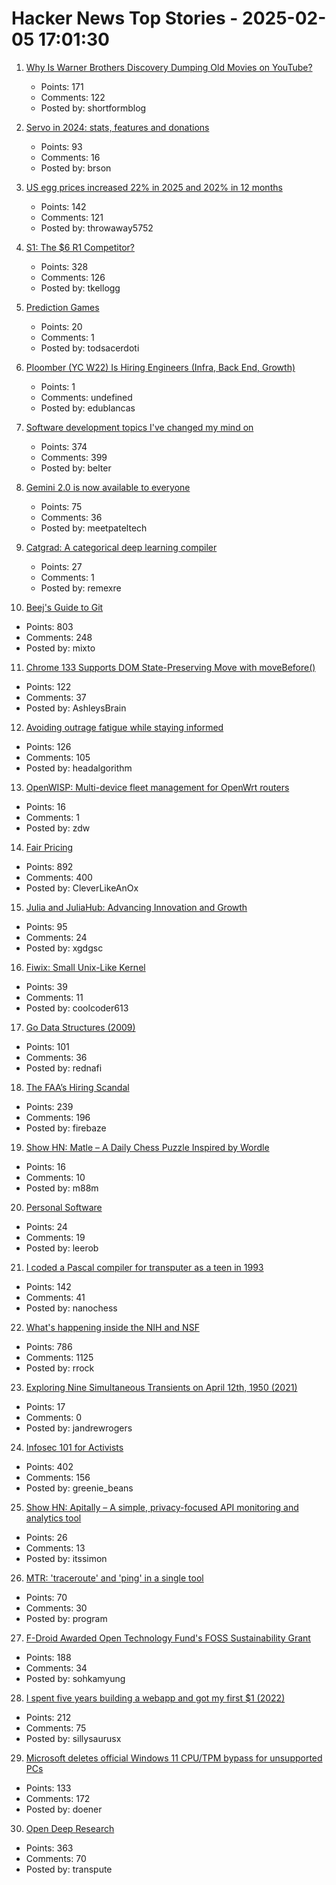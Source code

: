 # Hacker News Top Stories - 2025-02-05 17:01:30

1. [Why Is Warner Brothers Discovery Dumping Old Movies on YouTube?](https://tedium.co/2025/02/05/warner-bros-youtube-full-movie-releases/)
   - Points: 171
   - Comments: 122
   - Posted by: shortformblog

2. [Servo in 2024: stats, features and donations](https://servo.org/blog/2025/01/31/servo-in-2024/)
   - Points: 93
   - Comments: 16
   - Posted by: brson

3. [US egg prices increased 22% in 2025 and 202% in 12 months](https://tradingeconomics.com/commodity/eggs-us)
   - Points: 142
   - Comments: 121
   - Posted by: throwaway5752

4. [S1: The $6 R1 Competitor?](https://timkellogg.me/blog/2025/02/03/s1)
   - Points: 328
   - Comments: 126
   - Posted by: tkellogg

5. [Prediction Games](https://www.argmin.net/p/prediction-games)
   - Points: 20
   - Comments: 1
   - Posted by: todsacerdoti

6. [Ploomber (YC W22) Is Hiring Engineers (Infra, Back End, Growth)](https://www.ycombinator.com/companies/ploomber/jobs)
   - Points: 1
   - Comments: undefined
   - Posted by: edublancas

7. [Software development topics I've changed my mind on](https://chriskiehl.com/article/thoughts-after-10-years)
   - Points: 374
   - Comments: 399
   - Posted by: belter

8. [Gemini 2.0 is now available to everyone](https://blog.google/technology/google-deepmind/gemini-model-updates-february-2025/)
   - Points: 75
   - Comments: 36
   - Posted by: meetpateltech

9. [Catgrad: A categorical deep learning compiler](https://catgrad.com/)
   - Points: 27
   - Comments: 1
   - Posted by: remexre

10. [Beej's Guide to Git](https://beej.us/guide/bggit/)
   - Points: 803
   - Comments: 248
   - Posted by: mixto

11. [Chrome 133 Supports DOM State-Preserving Move with moveBefore()](https://chromestatus.com/feature/5135990159835136)
   - Points: 122
   - Comments: 37
   - Posted by: AshleysBrain

12. [Avoiding outrage fatigue while staying informed](https://www.scientificamerican.com/podcast/episode/how-to-avoid-outrage-fatigue-and-tune-in-without-burning-out/)
   - Points: 126
   - Comments: 105
   - Posted by: headalgorithm

13. [OpenWISP: Multi-device fleet management for OpenWrt routers](https://openwisp.org)
   - Points: 16
   - Comments: 1
   - Posted by: zdw

14. [Fair Pricing](https://kagi.com/changelog#6155)
   - Points: 892
   - Comments: 400
   - Posted by: CleverLikeAnOx

15. [Julia and JuliaHub: Advancing Innovation and Growth](https://info.juliahub.com/blog/julia-juliahub-advancing-innovation-and-growth)
   - Points: 95
   - Comments: 24
   - Posted by: xgdgsc

16. [Fiwix: Small Unix-Like Kernel](https://www.fiwix.org/)
   - Points: 39
   - Comments: 11
   - Posted by: coolcoder613

17. [Go Data Structures (2009)](https://research.swtch.com/godata)
   - Points: 101
   - Comments: 36
   - Posted by: rednafi

18. [The FAA’s Hiring Scandal](https://www.tracingwoodgrains.com/p/the-full-story-of-the-faas-hiring)
   - Points: 239
   - Comments: 196
   - Posted by: firebaze

19. [Show HN: Matle – A Daily Chess Puzzle Inspired by Wordle](https://www.matle.io/)
   - Points: 16
   - Comments: 10
   - Posted by: m88m

20. [Personal Software](https://leerob.com/n/personal-software)
   - Points: 24
   - Comments: 19
   - Posted by: leerob

21. [I coded a Pascal compiler for transputer as a teen in 1993](https://nanochess.org/pascal.html)
   - Points: 142
   - Comments: 41
   - Posted by: nanochess

22. [What's happening inside the NIH and NSF](https://www.science.org/content/blog-post/what-s-happening-inside-nih)
   - Points: 786
   - Comments: 1125
   - Posted by: rrock

23. [Exploring Nine Simultaneous Transients on April 12th, 1950 (2021)](https://www.nature.com/articles/s41598-021-92162-7)
   - Points: 17
   - Comments: 0
   - Posted by: jandrewrogers

24. [Infosec 101 for Activists](https://infosecforactivists.org)
   - Points: 402
   - Comments: 156
   - Posted by: greenie_beans

25. [Show HN: Apitally – A simple, privacy-focused API monitoring and analytics tool](https://apitally.io)
   - Points: 26
   - Comments: 13
   - Posted by: itssimon

26. [MTR: 'traceroute' and 'ping' in a single tool](https://www.bitwizard.nl/mtr/)
   - Points: 70
   - Comments: 30
   - Posted by: program

27. [F-Droid Awarded Open Technology Fund's FOSS Sustainability Grant](https://f-droid.org/2025/02/05/f-droid-awarded-otf-grant.html)
   - Points: 188
   - Comments: 34
   - Posted by: sohkamyung

28. [I spent five years building a webapp and got my first $1 (2022)](https://codingcafe.jp/posts/signal-5yrs)
   - Points: 212
   - Comments: 75
   - Posted by: sillysaurusx

29. [Microsoft deletes official Windows 11 CPU/TPM bypass for unsupported PCs](https://www.neowin.net/news/microsoft-quietly-removes-official-windows-11-cputpm-bypass-for-unsupported-pcs/)
   - Points: 133
   - Comments: 172
   - Posted by: doener

30. [Open Deep Research](https://github.com/huggingface/smolagents/tree/main/examples/open_deep_research)
   - Points: 363
   - Comments: 70
   - Posted by: transpute

